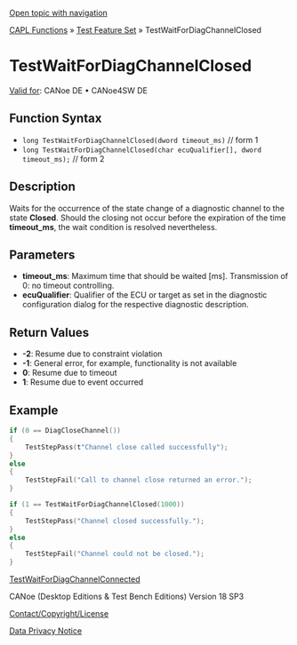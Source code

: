 [Open topic with navigation](../../../../../CANoeDEFamily.htm#Topics/CAPLFunctions/Test/Functions/CAPLfunctionTestWaitForDiagChannelClosed.md)

[CAPL Functions](../../CAPLfunctions.md) » [Test Feature Set](../CAPLfunctionsTFSOverview.md) » TestWaitForDiagChannelClosed

# TestWaitForDiagChannelClosed

[Valid for](../../../Shared/FeatureAvailability.md): CANoe DE • CANoe4SW DE

## Function Syntax

- `long TestWaitForDiagChannelClosed(dword timeout_ms)` // form 1
- `long TestWaitForDiagChannelClosed(char ecuQualifier[], dword timeout_ms);` // form 2

## Description

Waits for the occurrence of the state change of a diagnostic channel to the state **Closed**. Should the closing not occur before the expiration of the time **timeout_ms**, the wait condition is resolved nevertheless.

## Parameters

- **timeout_ms**: Maximum time that should be waited [ms]. Transmission of 0: no timeout controlling.
- **ecuQualifier**: Qualifier of the ECU or target as set in the diagnostic configuration dialog for the respective diagnostic description.

## Return Values

- **-2**: Resume due to constraint violation
- **-1**: General error, for example, functionality is not available
- **0**: Resume due to timeout
- **1**: Resume due to event occurred

## Example

```c
if (0 == DiagCloseChannel())
{
    TestStepPass(t"Channel close called successfully");
}
else
{
    TestStepFail("Call to channel close returned an error.");
}

if (1 == TestWaitForDiagChannelClosed(1000))
{
    TestStepPass("Channel closed successfully.");
}
else
{
    TestStepFail("Channel could not be closed.");
}
```

[TestWaitForDiagChannelConnected](CAPLfunctionTestWaitForDiagChannelConnected.md)

CANoe (Desktop Editions & Test Bench Editions) Version 18 SP3

[Contact/Copyright/License](../../../Shared/ContactCopyrightLicense.md)

[Data Privacy Notice](https://www.vector.com/int/en/company/get-info/privacy-policy/)
